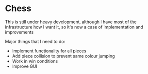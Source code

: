 # Chess

This is still under heavy development, although I have most of the infrastructure how I want it, so it's now a case of implementation and improvements

Major things that I need to do:
- Implement functionality for all pieces
- Add piece collision to prevent same colour jumping
- Work in win conditions
- Improve GUI
